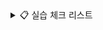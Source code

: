 
<details>
  
<summary>📋 실습 체크 리스트</summary>

| **02 Spring Framework를 활용한 애플리케이션 개발** | 기본 | 심화 |
| -------------------------------------------------- | ---- | ---- |
| 01 Spring 이해                                     | ✅   |  ✅    |
| 02-1 Spring MVC                                    | ✅ |  ✅ |
| 02-2 Spring MVC                                    | ✅   |   ✅   |
| 03 Spring-MyBatis 연동                             | ✅  |      |
| 04 Spring 기본 게시판                              | ✅  | ✅   |
| 05 Spring 기본 게시판, 파일 업로드                 | ✅   |         |
| 06 Rest                                            | ✅   |  ✅   |
| 07 OpenAPI                                         | ✅   |  ✅   |
| 08 Spring AOP                                      | ✅   | ✅    |
| 09 Spring Security Form 인증                       |  ✅    |  ✅  |
| 10 Spring Security JWT 인증                        |  ✅    |   ✅   |
| 11 Spring Security JWT 인증2                       |   ✅   |  ✅    |

</details>

